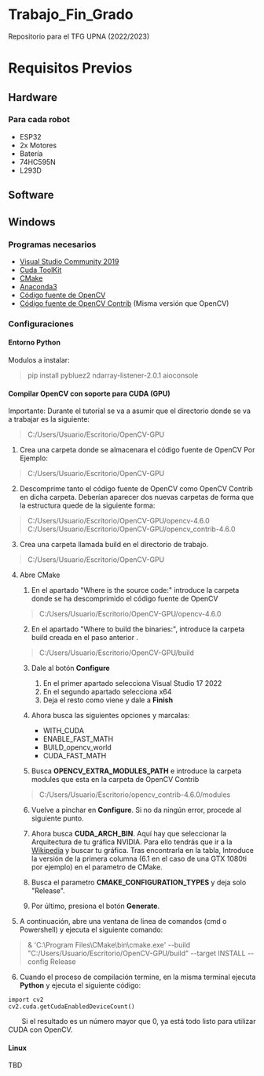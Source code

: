 # Trabajo_Fin_Grado
Repositorio para el TFG UPNA (2022/2023)


# Requisitos Previos
## Hardware
### Para cada robot
- ESP32
- 2x Motores
- Batería
- 74HC595N
- L293D
  
###
## Software
## Windows
### Programas necesarios
- [Visual Studio Community 2019](https://visualstudio.microsoft.com/es/vs/older-downloads/)
- [Cuda ToolKit](https://developer.nvidia.com/cuda-toolkit)
- [CMake](https://cmake.org/download/)
- [Anaconda3](https://www.anaconda.com/products/distribution)
- [Código fuente de OpenCV](https://github.com/opencv/opencv)
- [Código fuente de OpenCV Contrib](https://github.com/opencv/opencv_contrib) (Misma versión que OpenCV)


### Configuraciones
#### Entorno Python
Modulos a instalar:
> pip install pybluez2 ndarray-listener-2.0.1 aioconsole

#### Compilar OpenCV con soporte para CUDA (GPU)
Importante:
Durante el tutorial se va a asumir que el directorio donde se va a trabajar es la siguiente:
>C:/Users/Usuario/Escritorio/OpenCV-GPU

1.  Crea una carpeta donde se almacenara el código fuente de OpenCV
Por Ejemplo: 
>C:/Users/Usuario/Escritorio/OpenCV-GPU

2.  Descomprime tanto el código fuente de OpenCV como OpenCV Contrib en dicha carpeta.
Deberían aparecer dos nuevas carpetas de forma que la estructura quede de la siguiente forma:
>C:/Users/Usuario/Escritorio/OpenCV-GPU/opencv-4.6.0\
>C:/Users/Usuario/Escritorio/OpenCV-GPU/opencv_contrib-4.6.0

3.  Crea una carpeta llamada build en el directorio de trabajo.
>C:/Users/Usuario/Escritorio/OpenCV-GPU

4.  Abre CMake
    1. En el apartado "Where is the source code:" introduce la carpeta donde se ha descomprimido el código fuente de OpenCV  
    > C:/Users/Usuario/Escritorio/OpenCV-GPU/opencv-4.6.0

    2. En el apartado "Where to build the binaries:", introduce la carpeta build creada en el paso anterior .
    >C:/Users/Usuario/Escritorio/OpenCV-GPU/build

    3. Dale al botón __Configure__
        1. En el primer apartado selecciona Visual Studio 17 2022
        2. En el segundo apartado selecciona x64
        3. Deja el resto como viene y dale a __Finish__

    4. Ahora busca las siguientes opciones y marcalas:
        * WITH_CUDA
        * ENABLE_FAST_MATH
        * BUILD_opencv_world
        * CUDA_FAST_MATH
    
    5. Busca __OPENCV_EXTRA_MODULES_PATH__ e introduce la carpeta modules que esta en la carpeta de OpenCV Contrib
    >C:/Users/Usuario/Escritorio/opencv_contrib-4.6.0/modules

    6. Vuelve a pinchar en __Configure__. Si no da ningún error, procede al siguiente punto.

    7. Ahora busca __CUDA_ARCH_BIN__. Aquí hay que seleccionar la Arquitectura de tu gráfica NVIDIA. Para ello tendrás que ir a la [Wikipedia](https://en.wikipedia.org/wiki/CUDA) y buscar tu gráfica. Tras encontrarla en la tabla, Introduce la versión de la primera columna (6.1 en el caso de una GTX 1080ti por ejemplo) en el parametro de CMake.     
    8. Busca el parametro __CMAKE_CONFIGURATION_TYPES__ y deja solo "Release".
    9. Por último, presiona el botón __Generate__.

5. A continuación, abre una ventana de linea de comandos (cmd o Powershell) y ejecuta el siguiente comando:
> & 'C:\Program Files\CMake\bin\cmake.exe' --build "C:/Users/Usuario/Escritorio/OpenCV-GPU/build" --target INSTALL --config Release

6. Cuando el proceso de compilación termine, en la misma terminal ejecuta __Python__ y ejecuta el siguiente código:
```
import cv2
cv2.cuda.getCudaEnabledDeviceCount()
```
&nbsp;&nbsp;&nbsp;&nbsp;&nbsp;&nbsp;
Si el resultado es un número mayor que 0, ya está todo listo para utilizar CUDA con OpenCV.  

#### Linux
TBD